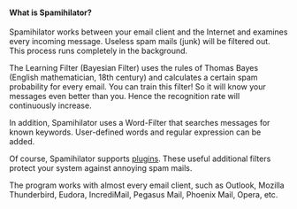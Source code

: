 #### What is Spamihilator?

Spamihilator works between your email client and the Internet and examines every
incoming message. Useless spam mails (junk) will be filtered out. This process runs
completely in the background.

The Learning Filter (Bayesian Filter) uses the rules of Thomas Bayes (English mathematician,
18th century) and calculates a certain spam probability for every email. You can train this
filter! So it will know your messages even better than you. Hence the recognition
rate will continuously increase.

In addition, Spamihilator uses a Word-Filter that searches messages for known keywords.
User-defined words and regular expression can be added.

Of course, Spamihilator supports <a href="{{ site.url }}/en/plugins">plugins</a>.
These useful additional filters protect your system against annoying spam mails.

The program works with almost every email client, such as Outlook, Mozilla Thunderbird,
Eudora, IncrediMail, Pegasus Mail, Phoenix Mail, Opera, etc.
